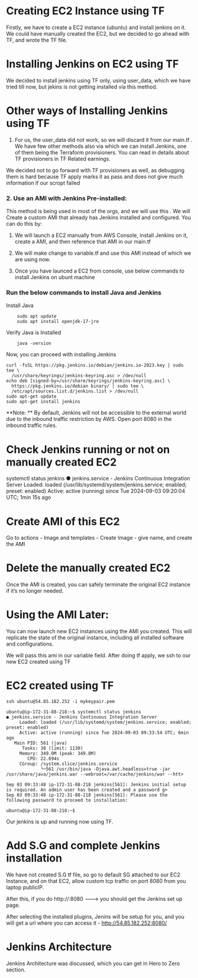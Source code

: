 
# Creating EC2 Instance using TF

Firstly, we have to create a EC2 instance (ubuntu) and install jenkins on it. We could have manually created the EC2, but we decided to go ahead with TF, and wrote the TF file.

# Installing Jenkins on EC2 using TF

We decided to install jenkins using TF only, using user_data, which we have tried till now, but jekins is not getting installed via this method.

# Other ways of Installing Jenkins using TF

1. For us, the user_data did not work, so we will discard it from our main.tf . We have few other methods also via which we can install Jenkins, one of them being the Terraform provisioners. You can read in details about TF provisioners in TF Related earnings.

We decided not to go forward with TF provisioners as well, as debugging them is hard because TF apply marks it as pass and does not give much information if our scropt failed

### 2. **Use an AMI with Jenkins Pre-installed:**

This method is being used in most of the orgs, and we will use this . We will Create a custom AMI that already has Jenkins installed and configured. You can do this by:

1. We will launch a EC2 manually from AWS Console, install Jenkins on it, create a AMI, and then reference that AMI in our main.tf

2. We will make change to variable.tf and use this AMI instead of which we are using now.
3. Once you have launced a EC2 from console, use below commands to install Jenkins on ubunt machine

### Run the below commands to install Java and Jenkins

Install Java
```
    sudo apt update
    sudo apt install openjdk-17-jre

```

Verify Java is Installed
```
    java -version
```

Now, you can proceed with installing Jenkins

```
curl -fsSL https://pkg.jenkins.io/debian/jenkins.io-2023.key | sudo tee \
  /usr/share/keyrings/jenkins-keyring.asc > /dev/null
echo deb [signed-by=/usr/share/keyrings/jenkins-keyring.asc] \
  https://pkg.jenkins.io/debian binary/ | sudo tee \
  /etc/apt/sources.list.d/jenkins.list > /dev/null
sudo apt-get update
sudo apt-get install jenkins

```

**Note: ** By default, Jenkins will not be accessible to the external world due to the inbound traffic restriction by AWS. Open port 8080 in the inbound traffic rules.

# Check Jenkins running or not on manually created EC2

systemctl status jenkins
● jenkins.service - Jenkins Continuous Integration Server
     Loaded: loaded (/usr/lib/systemd/system/jenkins.service; enabled; preset: enabled)
     Active: active (running) since Tue 2024-09-03 09:20:04 UTC; 1min 15s ago


# Create AMI of this EC2

Go to actions - Image and templates - Create Image - give name, and create the AMI

# Delete the manually created EC2

Once the AMI is created, you can safely terminate the original EC2 instance if it’s no longer needed.

# Using the AMI Later:

You can now launch new EC2 instances using the AMI you created. This will replicate the state of the original instance, including all installed software and configurations.

We will pass this ami in our variable field. After doing tf apply, we ssh to our new EC2 created using TF

# EC2 created using TF

```
ssh ubuntu@54.85.182.252 -i mykeypair.pem

ubuntu@ip-172-31-88-218:~$ systemctl status jenkins
● jenkins.service - Jenkins Continuous Integration Server
     Loaded: loaded (/usr/lib/systemd/system/jenkins.service; enabled; preset: enabled)
     Active: active (running) since Tue 2024-09-03 09:33:54 UTC; 6min ago
   Main PID: 561 (java)
      Tasks: 38 (limit: 1130)
     Memory: 349.0M (peak: 349.8M)
        CPU: 22.694s
     CGroup: /system.slice/jenkins.service
             └─561 /usr/bin/java -Djava.awt.headless=true -jar /usr/share/java/jenkins.war --webroot=/var/cache/jenkins/war --htt>

Sep 03 09:33:48 ip-172-31-88-218 jenkins[561]: Jenkins initial setup is required. An admin user has been created and a password g>
Sep 03 09:33:48 ip-172-31-88-218 jenkins[561]: Please use the following password to proceed to installation:

ubuntu@ip-172-31-88-218:~$ 

```
Our jenkins is up and running now using TF.

# Add S.G and complete Jenkins installation

We have not created S.G tf file, so go to default SG attached to our EC2 Instance, and on that EC2, allow custom tcp traffic on port 8080 from you laptop publicIP.

After this, if you do http://<publicip of your EC2>:8080 ---> you should get the Jenkins set up page.

After selecting the installed plugins, Jenins will be setup for you, and you will get a url where you can access it - http://54.85.182.252:8080/


# Jenkins Architecture

Jenkins Architecture was discussed, which you can get in Hero to Zero section.

